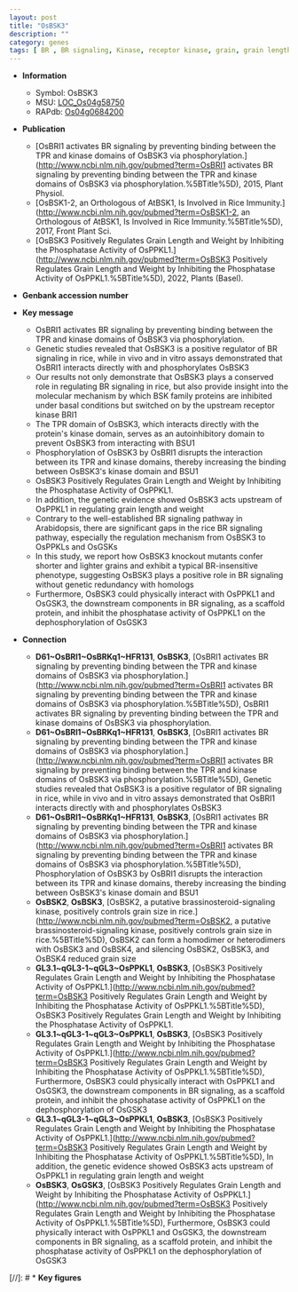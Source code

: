 ```yaml
---
layout: post
title: "OsBSK3"
description: ""
category: genes
tags: [ BR , BR signaling, Kinase, receptor kinase, grain, grain length, BR, phosphatase]
---
```


* **Information**  
    + Symbol: OsBSK3  
    + MSU: [LOC_Os04g58750](http://rice.uga.edu/cgi-bin/ORF_infopage.cgi?orf=LOC_Os04g58750)  
    + RAPdb: [Os04g0684200](http://rapdb.dna.affrc.go.jp/viewer/gbrowse_details/irgsp1?name=Os04g0684200)  

* **Publication**  
    + [OsBRI1 activates BR signaling by preventing binding between the TPR and kinase domains of OsBSK3 via phosphorylation.](http://www.ncbi.nlm.nih.gov/pubmed?term=OsBRI1 activates BR signaling by preventing binding between the TPR and kinase domains of OsBSK3 via phosphorylation.%5BTitle%5D), 2015, Plant Physiol.
    + [OsBSK1-2, an Orthologous of AtBSK1, Is Involved in Rice Immunity.](http://www.ncbi.nlm.nih.gov/pubmed?term=OsBSK1-2, an Orthologous of AtBSK1, Is Involved in Rice Immunity.%5BTitle%5D), 2017, Front Plant Sci.
    + [OsBSK3 Positively Regulates Grain Length and Weight by Inhibiting the Phosphatase Activity of OsPPKL1.](http://www.ncbi.nlm.nih.gov/pubmed?term=OsBSK3 Positively Regulates Grain Length and Weight by Inhibiting the Phosphatase Activity of OsPPKL1.%5BTitle%5D), 2022, Plants (Basel).

* **Genbank accession number**  

* **Key message**  
    + OsBRI1 activates BR signaling by preventing binding between the TPR and kinase domains of OsBSK3 via phosphorylation.
    + Genetic studies revealed that OsBSK3 is a positive regulator of BR signaling in rice, while in vivo and in vitro assays demonstrated that OsBRI1 interacts directly with and phosphorylates OsBSK3
    + Our results not only demonstrate that OsBSK3 plays a conserved role in regulating BR signaling in rice, but also provide insight into the molecular mechanism by which BSK family proteins are inhibited under basal conditions but switched on by the upstream receptor kinase BRI1
    + The TPR domain of OsBSK3, which interacts directly with the protein's kinase domain, serves as an autoinhibitory domain to prevent OsBSK3 from interacting with BSU1
    + Phosphorylation of OsBSK3 by OsBRI1 disrupts the interaction between its TPR and kinase domains, thereby increasing the binding between OsBSK3's kinase domain and BSU1
    + OsBSK3 Positively Regulates Grain Length and Weight by Inhibiting the Phosphatase Activity of OsPPKL1.
    + In addition, the genetic evidence showed OsBSK3 acts upstream of OsPPKL1 in regulating grain length and weight
    + Contrary to the well-established BR signaling pathway in Arabidopsis, there are significant gaps in the rice BR signaling pathway, especially the regulation mechanism from OsBSK3 to OsPPKLs and OsGSKs
    + In this study, we report how OsBSK3 knockout mutants confer shorter and lighter grains and exhibit a typical BR-insensitive phenotype, suggesting OsBSK3 plays a positive role in BR signaling without genetic redundancy with homologs
    + Furthermore, OsBSK3 could physically interact with OsPPKL1 and OsGSK3, the downstream components in BR signaling, as a scaffold protein, and inhibit the phosphatase activity of OsPPKL1 on the dephosphorylation of OsGSK3

* **Connection**  
    + __D61~OsBRI1~OsBRKq1~HFR131__, __OsBSK3__, [OsBRI1 activates BR signaling by preventing binding between the TPR and kinase domains of OsBSK3 via phosphorylation.](http://www.ncbi.nlm.nih.gov/pubmed?term=OsBRI1 activates BR signaling by preventing binding between the TPR and kinase domains of OsBSK3 via phosphorylation.%5BTitle%5D), OsBRI1 activates BR signaling by preventing binding between the TPR and kinase domains of OsBSK3 via phosphorylation.
    + __D61~OsBRI1~OsBRKq1~HFR131__, __OsBSK3__, [OsBRI1 activates BR signaling by preventing binding between the TPR and kinase domains of OsBSK3 via phosphorylation.](http://www.ncbi.nlm.nih.gov/pubmed?term=OsBRI1 activates BR signaling by preventing binding between the TPR and kinase domains of OsBSK3 via phosphorylation.%5BTitle%5D), Genetic studies revealed that OsBSK3 is a positive regulator of BR signaling in rice, while in vivo and in vitro assays demonstrated that OsBRI1 interacts directly with and phosphorylates OsBSK3
    + __D61~OsBRI1~OsBRKq1~HFR131__, __OsBSK3__, [OsBRI1 activates BR signaling by preventing binding between the TPR and kinase domains of OsBSK3 via phosphorylation.](http://www.ncbi.nlm.nih.gov/pubmed?term=OsBRI1 activates BR signaling by preventing binding between the TPR and kinase domains of OsBSK3 via phosphorylation.%5BTitle%5D), Phosphorylation of OsBSK3 by OsBRI1 disrupts the interaction between its TPR and kinase domains, thereby increasing the binding between OsBSK3's kinase domain and BSU1
    + __OsBSK2__, __OsBSK3__, [OsBSK2, a putative brassinosteroid-signaling kinase, positively controls grain size in rice.](http://www.ncbi.nlm.nih.gov/pubmed?term=OsBSK2, a putative brassinosteroid-signaling kinase, positively controls grain size in rice.%5BTitle%5D),  OsBSK2 can form a homodimer or heterodimers with OsBSK3 and OsBSK4, and silencing OsBSK2, OsBSK3, and OsBSK4 reduced grain size
    + __GL3.1~qGL3-1~qGL3~OsPPKL1__, __OsBSK3__, [OsBSK3 Positively Regulates Grain Length and Weight by Inhibiting the Phosphatase Activity of OsPPKL1.](http://www.ncbi.nlm.nih.gov/pubmed?term=OsBSK3 Positively Regulates Grain Length and Weight by Inhibiting the Phosphatase Activity of OsPPKL1.%5BTitle%5D), OsBSK3 Positively Regulates Grain Length and Weight by Inhibiting the Phosphatase Activity of OsPPKL1.
    + __GL3.1~qGL3-1~qGL3~OsPPKL1__, __OsBSK3__, [OsBSK3 Positively Regulates Grain Length and Weight by Inhibiting the Phosphatase Activity of OsPPKL1.](http://www.ncbi.nlm.nih.gov/pubmed?term=OsBSK3 Positively Regulates Grain Length and Weight by Inhibiting the Phosphatase Activity of OsPPKL1.%5BTitle%5D),  Furthermore, OsBSK3 could physically interact with OsPPKL1 and OsGSK3, the downstream components in BR signaling, as a scaffold protein, and inhibit the phosphatase activity of OsPPKL1 on the dephosphorylation of OsGSK3
    + __GL3.1~qGL3-1~qGL3~OsPPKL1__, __OsBSK3__, [OsBSK3 Positively Regulates Grain Length and Weight by Inhibiting the Phosphatase Activity of OsPPKL1.](http://www.ncbi.nlm.nih.gov/pubmed?term=OsBSK3 Positively Regulates Grain Length and Weight by Inhibiting the Phosphatase Activity of OsPPKL1.%5BTitle%5D),  In addition, the genetic evidence showed OsBSK3 acts upstream of OsPPKL1 in regulating grain length and weight
    + __OsBSK3__, __OsGSK3__, [OsBSK3 Positively Regulates Grain Length and Weight by Inhibiting the Phosphatase Activity of OsPPKL1.](http://www.ncbi.nlm.nih.gov/pubmed?term=OsBSK3 Positively Regulates Grain Length and Weight by Inhibiting the Phosphatase Activity of OsPPKL1.%5BTitle%5D),  Furthermore, OsBSK3 could physically interact with OsPPKL1 and OsGSK3, the downstream components in BR signaling, as a scaffold protein, and inhibit the phosphatase activity of OsPPKL1 on the dephosphorylation of OsGSK3

[//]: # * **Key figures**  


